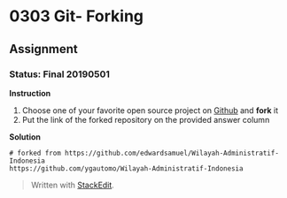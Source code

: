 # 0303 Git- Forking
## Assignment
### Status: Final 20190501

**Instruction**

 1. Choose one of your favorite open source project on [Github](https://github.com) and **fork** it
 2. Put the link of the forked repository on the provided answer column

**Solution**
```git
# forked from https://github.com/edwardsamuel/Wilayah-Administratif-Indonesia
https://github.com/ygautomo/Wilayah-Administratif-Indonesia
```

> Written with [StackEdit](https://stackedit.io/).